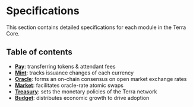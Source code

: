 # Specifications 

This section contains detailed specifications for each module in the Terra Core. 

## Table of contents

-  **[Pay](./pay.md)**: transferring tokens & attendant fees 
-  **[Mint](./mint.md)**: tracks issuance changes of each currency
-  **[Oracle](./oracle.md)**: forms an on-chain consensus on open market exchange rates 
-  **[Market](./market.md)**: facilitates oracle-rate atomic swaps
-  **[Treasury](./treasury.md)**: sets the monetary policies of the Terra network
-  **[Budget](./budget.md)**: distributes economic growth to drive adoption
